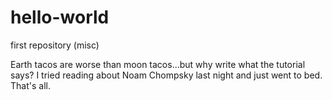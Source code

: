 # hello-world
first repository (misc)

Earth tacos are worse than moon tacos...but why write what the tutorial says? I tried reading about Noam Chompsky last night and just went to bed. That's all.
